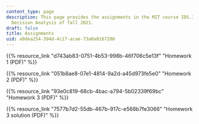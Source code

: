 ```yaml
---
content_type: page
description: This page provides the assignments in the MIT course IDS.333 Risk and
  Decision Analysis of fall 2021.
draft: false
title: Assignments
uid: a9dea254-394d-4c17-acae-73a0a0167280
---
```

{{% resource_link "d743ab83-0751-4b53-998b-46f706c5e13f" "Homework 1 (PDF)" %}}

{{% resource_link "051b8ae8-07e1-4814-9a2d-a45d973fe5e0" "Homework 2 (PDF)" %}}

{{% resource_link "93e0c819-68cb-4bac-a794-5b02339f69bc" "Homework 3 (PDF)" %}}

{{% resource_link "7577b7d2-55db-467b-917c-e568b7fe3066" "Homework 3 solution (PDF)" %}}